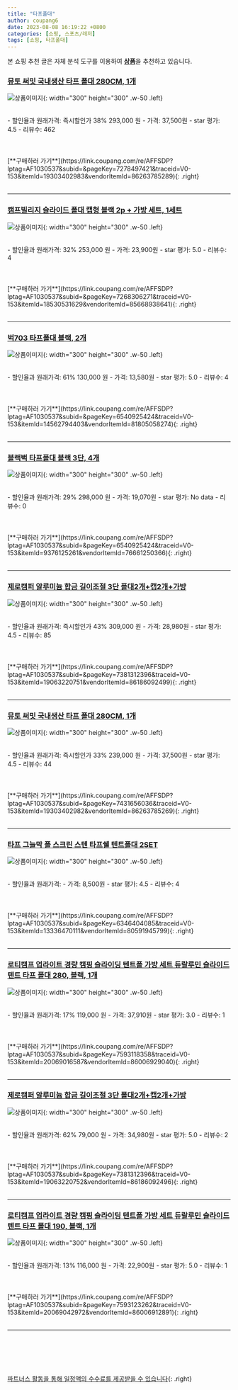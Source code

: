```yaml
---
title: "타프폴대"
author: coupang6
date: 2023-08-08 16:19:22 +0800
categories: [쇼핑, 스포츠/레저]
tags: [쇼핑, 타프폴대]
---
```


본 쇼핑 추천 글은 자체 분석 도구를 이용하여 [**상품**](https://link.coupang.com/a/bao1ui)을 추천하고 있습니다.

### [뮤토 써밋 국내생산 타프 폴대 280CM, 1개](https://link.coupang.com/re/AFFSDP?lptag=AF1030537&subid=&pageKey=7278497421&traceid=V0-153&itemId=19303402983&vendorItemId=86263785289)

![상품이미지](https://thumbnail6.coupangcdn.com/thumbnails/remote/230x230ex/image/vendor_inventory/7fef/b431468b20c13214351972f7b3016f5f6f0d32cec27b549ea522253d3485.jpg){: width="300" height="300" .w-50 .left}


<br>
- 할인율과 원래가격: 즉시할인가 38%  293,000   원
- 가격: 37,500원
- star 평가: 4.5
- 리뷰수: 462
<br>
<br>
<br>
<br>
[**구매하러 가기**](https://link.coupang.com/re/AFFSDP?lptag=AF1030537&subid=&pageKey=7278497421&traceid=V0-153&itemId=19303402983&vendorItemId=86263785289){: .right}
<br>
<br>

---

### [캠프빌리지 슬라이드 폴대 캡형 블랙 2p + 가방 세트, 1세트](https://link.coupang.com/re/AFFSDP?lptag=AF1030537&subid=&pageKey=7268306271&traceid=V0-153&itemId=18530531629&vendorItemId=85668938641)

![상품이미지](https://thumbnail6.coupangcdn.com/thumbnails/remote/230x230ex/image/retail/images/2023/04/14/13/1/de80eb31-58ca-47a0-90b9-b03b7aa586b7.jpg){: width="300" height="300" .w-50 .left}


<br>
- 할인율과 원래가격: 32%  253,000   원
- 가격: 23,900원
- star 평가: 5.0
- 리뷰수: 4
<br>
<br>
<br>
<br>
[**구매하러 가기**](https://link.coupang.com/re/AFFSDP?lptag=AF1030537&subid=&pageKey=7268306271&traceid=V0-153&itemId=18530531629&vendorItemId=85668938641){: .right}
<br>
<br>

---

### [벅703 타프폴대 블랙, 2개](https://link.coupang.com/re/AFFSDP?lptag=AF1030537&subid=&pageKey=6540925424&traceid=V0-153&itemId=14562794403&vendorItemId=81805058274)

![상품이미지](https://thumbnail6.coupangcdn.com/thumbnails/remote/230x230ex/image/retail/images/2022/05/25/12/7/d1c50887-189d-442e-84af-a4049a016325.jpg){: width="300" height="300" .w-50 .left}


<br>
- 할인율과 원래가격: 61%  130,000   원
- 가격: 13,580원
- star 평가: 5.0
- 리뷰수: 4
<br>
<br>
<br>
<br>
[**구매하러 가기**](https://link.coupang.com/re/AFFSDP?lptag=AF1030537&subid=&pageKey=6540925424&traceid=V0-153&itemId=14562794403&vendorItemId=81805058274){: .right}
<br>
<br>

---

### [블랙벅 타프폴대 블랙 3단, 4개](https://link.coupang.com/re/AFFSDP?lptag=AF1030537&subid=&pageKey=6540925424&traceid=V0-153&itemId=9376125261&vendorItemId=76661250366)

![상품이미지](https://thumbnail9.coupangcdn.com/thumbnails/remote/230x230ex/image/retail/images/2021/06/15/17/1/1244ef0f-f0ee-407c-ae46-b90ab8ef5ae8.jpg){: width="300" height="300" .w-50 .left}


<br>
- 할인율과 원래가격: 29%  298,000   원
- 가격: 19,070원
- star 평가: No data
- 리뷰수: 0
<br>
<br>
<br>
<br>
[**구매하러 가기**](https://link.coupang.com/re/AFFSDP?lptag=AF1030537&subid=&pageKey=6540925424&traceid=V0-153&itemId=9376125261&vendorItemId=76661250366){: .right}
<br>
<br>

---

### [제로캠퍼 알루미늄 합금 길이조절 3단 폴대2개+캡2개+가방](https://link.coupang.com/re/AFFSDP?lptag=AF1030537&subid=&pageKey=7381312396&traceid=V0-153&itemId=19063220751&vendorItemId=86186092499)

![상품이미지](https://thumbnail10.coupangcdn.com/thumbnails/remote/230x230ex/image/vendor_inventory/3b86/01f94d61baff030527d374fe0a5c27df11c6433e06c6ad75438ceaed2dc9.jpg){: width="300" height="300" .w-50 .left}


<br>
- 할인율과 원래가격: 즉시할인가 43%  309,000   원
- 가격: 28,980원
- star 평가: 4.5
- 리뷰수: 85
<br>
<br>
<br>
<br>
[**구매하러 가기**](https://link.coupang.com/re/AFFSDP?lptag=AF1030537&subid=&pageKey=7381312396&traceid=V0-153&itemId=19063220751&vendorItemId=86186092499){: .right}
<br>
<br>

---

### [뮤토 써밋 국내생산 타프 폴대 280CM, 1개](https://link.coupang.com/re/AFFSDP?lptag=AF1030537&subid=&pageKey=7431656036&traceid=V0-153&itemId=19303402982&vendorItemId=86263785269)

![상품이미지](https://thumbnail8.coupangcdn.com/thumbnails/remote/230x230ex/image/vendor_inventory/4828/9da253405600eb831c76e9e95ce8197a7d7798cd061d166c7a3ce1cf016b.jpg){: width="300" height="300" .w-50 .left}


<br>
- 할인율과 원래가격: 즉시할인가 33%  239,000   원
- 가격: 37,500원
- star 평가: 4.5
- 리뷰수: 44
<br>
<br>
<br>
<br>
[**구매하러 가기**](https://link.coupang.com/re/AFFSDP?lptag=AF1030537&subid=&pageKey=7431656036&traceid=V0-153&itemId=19303402982&vendorItemId=86263785269){: .right}
<br>
<br>

---

### [타프 그늘막 폴 스크린 스텐 타프쉘 텐트폴대 2SET](https://link.coupang.com/re/AFFSDP?lptag=AF1030537&subid=&pageKey=6346404085&traceid=V0-153&itemId=13336470111&vendorItemId=80591945799)

![상품이미지](https://thumbnail7.coupangcdn.com/thumbnails/remote/230x230ex/image/vendor_inventory/1714/cef1bef27785c164e3f4a5ae22b7a40d78917a4cb62baaa8406528c96a41.jpg){: width="300" height="300" .w-50 .left}


<br>
- 할인율과 원래가격: 
- 가격: 8,500원
- star 평가: 4.5
- 리뷰수: 4
<br>
<br>
<br>
<br>
[**구매하러 가기**](https://link.coupang.com/re/AFFSDP?lptag=AF1030537&subid=&pageKey=6346404085&traceid=V0-153&itemId=13336470111&vendorItemId=80591945799){: .right}
<br>
<br>

---

### [로티캠프 업라이트 경량 캠핑 슬라이딩 텐트폴 가방 세트 듀랄루민 슬라이드 텐트 타프 폴대 280, 블랙, 1개](https://link.coupang.com/re/AFFSDP?lptag=AF1030537&subid=&pageKey=7593118358&traceid=V0-153&itemId=20069016587&vendorItemId=86006929040)

![상품이미지](https://thumbnail8.coupangcdn.com/thumbnails/remote/230x230ex/image/vendor_inventory/8d28/d987c2f974ef35f138120149f85f2107dbfb12fe2e87510d721ba7c04cbd.jpg){: width="300" height="300" .w-50 .left}


<br>
- 할인율과 원래가격: 17%  119,000   원
- 가격: 37,910원
- star 평가: 3.0
- 리뷰수: 1
<br>
<br>
<br>
<br>
[**구매하러 가기**](https://link.coupang.com/re/AFFSDP?lptag=AF1030537&subid=&pageKey=7593118358&traceid=V0-153&itemId=20069016587&vendorItemId=86006929040){: .right}
<br>
<br>

---

### [제로캠퍼 알루미늄 합금 길이조절 3단 폴대2개+캡2개+가방](https://link.coupang.com/re/AFFSDP?lptag=AF1030537&subid=&pageKey=7381312396&traceid=V0-153&itemId=19063220752&vendorItemId=86186092496)

![상품이미지](https://thumbnail10.coupangcdn.com/thumbnails/remote/230x230ex/image/vendor_inventory/5ac9/9d1fe93f2a3fb77ecec70ed18d794abfd4b29fdc50bf8f1d5d0e7aa8bb19.jpg){: width="300" height="300" .w-50 .left}


<br>
- 할인율과 원래가격: 62%  79,000   원
- 가격: 34,980원
- star 평가: 5.0
- 리뷰수: 2
<br>
<br>
<br>
<br>
[**구매하러 가기**](https://link.coupang.com/re/AFFSDP?lptag=AF1030537&subid=&pageKey=7381312396&traceid=V0-153&itemId=19063220752&vendorItemId=86186092496){: .right}
<br>
<br>

---

### [로티캠프 업라이트 경량 캠핑 슬라이딩 텐트폴 가방 세트 듀랄루민 슬라이드 텐트 타프 폴대 190, 블랙, 1개](https://link.coupang.com/re/AFFSDP?lptag=AF1030537&subid=&pageKey=7593123262&traceid=V0-153&itemId=20069042972&vendorItemId=86006912891)

![상품이미지](https://thumbnail8.coupangcdn.com/thumbnails/remote/230x230ex/image/vendor_inventory/8d28/d987c2f974ef35f138120149f85f2107dbfb12fe2e87510d721ba7c04cbd.jpg){: width="300" height="300" .w-50 .left}


<br>
- 할인율과 원래가격: 13%  116,000   원
- 가격: 22,900원
- star 평가: 5.0
- 리뷰수: 1
<br>
<br>
<br>
<br>
[**구매하러 가기**](https://link.coupang.com/re/AFFSDP?lptag=AF1030537&subid=&pageKey=7593123262&traceid=V0-153&itemId=20069042972&vendorItemId=86006912891){: .right}
<br>
<br>

---
<br><br><br><br><br> [파트너스 활동을 통해 일정액의 수수료를 제공받을 수 있습니다](https://link.coupang.com/a/bao1ui){: .right}
